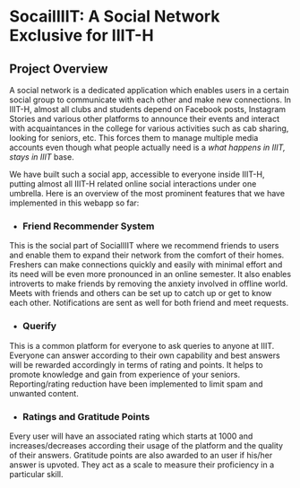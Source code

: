 # SocailIIIT: A Social Network Exclusive for IIIT-H

## Project Overview

A social network is a dedicated application which enables users in a certain social group to communicate with each other and make new connections. In IIIT-H, almost all clubs and students depend on Facebook posts, Instagram Stories and various other platforms to announce their events and interact with acquaintances in the college for various activities such as cab sharing, looking for seniors, etc. This forces them to manage multiple media accounts even though what people actually need is a *what happens in IIIT, stays in IIIT* base.

We have built such a social app, accessible to everyone inside IIIT-H, putting almost all IIIT-H related online social interactions under one umbrella. Here is an overview of the most prominent features that we have implemented in this webapp so far:

* ### Friend Recommender System

This is the social part of SocialIIIT where we recommend friends to users and enable them to expand their network from the comfort of their homes. Freshers can make connections quickly and easily with minimal effort and its need will be even more pronounced in an online semester. It also enables introverts to make friends by removing the anxiety involved in offline world. Meets with friends and others can be set up to catch up or get to know each other. Notifications are sent as well for both friend and meet requests.

* ### Querify

This is a common platform for everyone to ask queries to anyone at IIIT. Everyone can answer according to their own capability and best answers will be rewarded accordingly in terms of rating and points. It helps to promote knowledge and gain from experience of your seniors. Reporting/rating reduction have been implemented to limit spam and unwanted content.

* ### Ratings and Gratitude Points

Every user will have an associated rating which starts at 1000 and increases/decreases according their usage of the platform and the quality of their answers. Gratitude points are also awarded to an user if his/her answer is upvoted. They act as a scale to measure their proficiency in a particular skill.